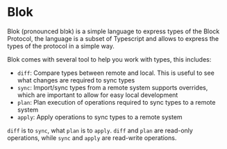 # Blok

Blok (pronounced blɔk) is a simple language to express types of the Block Protocol, the language is a subset of
Typescript and allows to express the types of the protocol in a simple way.

Blok comes with several tool to help you work with types, this includes:

* `diff`: Compare types between remote and local. This is useful to see what changes are required to sync types
* `sync`: Import/sync types from a remote system
  supports overrides, which are important to allow for easy local development
* `plan`: Plan execution of operations required to sync types to a remote system
* `apply`: Apply operations to sync types to a remote system

`diff` is to `sync`, what `plan` is to `apply`. `diff` and `plan` are read-only operations, while `sync` and `apply` are
read-write operations.
